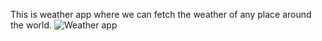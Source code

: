 This is weather app where we can fetch the weather of any place around the world.
![Weather app](https://github.com/user-attachments/assets/6646e598-7717-4ca6-b88a-39af8e1233d0)
